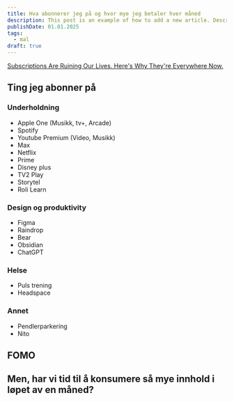 ```yaml
---
title: Hva abonnerer jeg på og hvor mye jeg betaler hver måned
description: This post is an example of how to add a new article. Description 50-160 words
publishDate: 01.01.2025
tags:
  - mal
draft: true
---
```


 [Subscriptions Are Ruining Our Lives. Here's Why They're Everywhere Now.](https://www.youtube.com/watch?v=zptP3GiaulE)
## Ting jeg abonner på

### Underholdning
- Apple One (Musikk, tv+, Arcade)
- Spotify
- Youtube Premium (Video, Musikk)
- Max
- Netflix
- Prime
- Disney plus
- TV2 Play
- Storytel 
- Roli Learn

### Design og produktivity
- Figma
- Raindrop
- Bear 
- Obsidian
- ChatGPT

### Helse
- Puls trening
- Headspace


### Annet
- Pendlerparkering 
- Nito

## FOMO

## Men, har vi tid til å konsumere så mye innhold i løpet av en måned?



